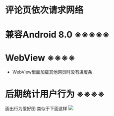 # 评论页依次请求网络
# 兼容Android 8.0  ※※※※※

# WebView  ※※※※
- WebView里面加载其他网页时没有进度条

# 后期统计用户行为  ※※※※
画出行为爱好图
类似于下面这样
![](http://olg7c0d2n.bkt.clouddn.com/17-11-10/52237715.jpg)